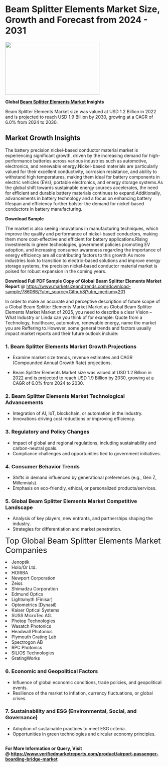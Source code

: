 <H1>Beam Splitter Elements Market Size, Growth and Forecast from 2024 - 2031</H1><img class="aligncenter size-medium wp-image-584254" src="https://thirdeyenews.in/wp-content/uploads/2024/09/Global-Market-Research-300x168.jpeg" alt="" width="300" height="168" /><p><strong>Global&nbsp;<a href="https://www.marketsizeandtrends.com/download-sample/786066/?utm_source=Github8j?utm_medium=201">Beam Splitter Elements Market</a> Insights</strong></p><p>Beam Splitter Elements Market size was valued at USD 1.2 Billion in 2022 and is projected to reach USD 1.9 Billion by 2030, growing at a CAGR of 6.0% from 2024 to 2030.</p><p><h2>Market Growth Insights</h2> <p>The battery precision nickel-based conductor material market is experiencing significant growth, driven by the increasing demand for high-performance batteries across various industries such as automotive, electronics, and renewable energy.Nickel-based materials are particularly valued for their excellent conductivity, corrosion resistance, and ability to withstand high temperatures, making them ideal for battery components in electric vehicles (EVs), portable electronics, and energy storage systems.As the global shift towards sustainable energy sources accelerates, the need for efficient and durable battery materials continues to expand.Additionally, advancements in battery technology and a focus on enhancing battery lifespan and efficiency further bolster the demand for nickel-based conductors in battery manufacturing.</p> <p><strong>Download Sample</strong></p> <p>The market is also seeing innovations in manufacturing techniques, which improve the quality and performance of nickel-based conductors, making them more cost-effective and efficient for battery applications.Rising investments in green technologies, government policies promoting EV adoption, and increasing consumer awareness regarding the importance of energy efficiency are all contributing factors to this growth.As more industries look to transition to electric-based solutions and improve energy storage systems, the precision nickel-based conductor material market is poised for robust expansion in the coming years.</p> <p><span class=""><strong>Download Full PDF Sample Copy of Global Beam Splitter Elements Market Report</strong> @ <a href="https://www.marketsizeandtrends.com/download-sample/786066/?utm_source=Github8j?utm_medium=201" target="_blank">https://www.marketsizeandtrends.com/download-sample/786066/?utm_source=Github8j?utm_medium=201</a></span></p><p>In order to make an accurate and perceptive description of future scope of a Global&nbsp;Beam Splitter Elements Market Market as Global&nbsp;Beam Splitter Elements Market Market of 2025, you need to describe a clear Vision &ndash; What Industry or Linda can you think of for example: Quote from a Technology, healthcare, automotive, renewable energy, name the market you are Reffering to.However, some general trends and factors usually impact market reports and their future outlook include:</p><h3>1.&nbsp;<strong>Beam Splitter Elements Market Growth Projections</strong></h3><ul><li>Examine market size trends, revenue estimates and CAGR (Compounded Annual Growth Rate) projections.</li><li><p>Beam Splitter Elements Market size was valued at USD 1.2 Billion in 2022 and is projected to reach USD 1.9 Billion by 2030, growing at a CAGR of 6.0% from 2024 to 2030.</p></li></ul><h3>2.&nbsp;<strong>Beam Splitter Elements Market Technological Advancements</strong></h3><ul><li>Integration of AI, IoT, blockchain, or automation in the industry.</li><li>Innovations driving cost reductions or improving efficiency.</li></ul><h3>3.&nbsp;<strong>Regulatory and Policy Changes</strong></h3><ul><li>Impact of global and regional regulations, including sustainability and carbon-neutral goals.</li><li>Compliance challenges and opportunities tied to government initiatives.</li></ul><h3>4.&nbsp;<strong>Consumer Behavior Trends</strong></h3><ul><li>Shifts in demand influenced by generational preferences (e.g., Gen Z, Millennials).</li><li>Emphasis on eco-friendly, ethical, or personalized products/services.</li></ul><h3>5.&nbsp;<strong>Global Beam Splitter Elements Market Competitive Landscape</strong></h3><ul><li>Analysis of key players, new entrants, and partnerships shaping the industry.</li><li>Strategies for differentiation and market penetration.</li></ul><p data-pm-slice="1 1 []"><span style="color: inherit; font-family: inherit; font-size: 25px;">Top Global Beam Splitter Elements Market Companies</span></p><div class="" data-test-id=""><p><li>Jenoptik</li><li> Holo/Or Ltd.</li><li> HORIBA</li><li> Newport Corporation</li><li> Zeiss</li><li> Shimadzu Corporation</li><li> Edmund Optics</li><li> Lightsmyth (Finisar)</li><li> Optometrics (Dynasil)</li><li> Kaiser Optical Systems</li><li> SUSS MicroTec AG.</li><li> Photop Technologies</li><li> Wasatch Photonics</li><li> Headwall Photonics</li><li> Plymouth Grating Lab</li><li> Spectrogon AB</li><li> RPC Photonics</li><li> SILIOS Technologies</li><li> GratingWorks</li></p></div><h3>6.&nbsp;<strong>Economic and Geopolitical Factors</strong></h3><ul><li>Influence of global economic conditions, trade policies, and geopolitical events.</li><li>Resilience of the market to inflation, currency fluctuations, or global crises.</li></ul><h3>7.&nbsp;<strong>Sustainability and ESG (Environmental, Social, and Governance)</strong></h3><ul><li>Adoption of sustainable practices to meet ESG criteria.</li><li>Opportunities in green technologies and circular economy principles.</li></ul><h2><strong style="font-size: 14px;">For More Information or Query, Visit @&nbsp;</strong><a style="background-color: #ffffff; font-size: 14px;" href="https://www.marketsizeandtrends.com/report/beam-splitter-elements-market/" target="_blank">https://www.verifiedmarketreports.com/product/airport-passenger-boarding-bridge-market</a></h2>